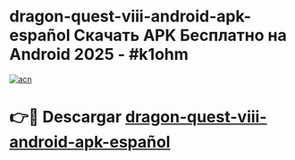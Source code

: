 # dragon-quest-viii-android-apk-español Скачать APK Бесплатно на Android 2025 - #k1ohm

[![acn](https://github.com/user-attachments/assets/0f9c940e-d8b0-45ae-aac7-cd30a18b3e1c)](https://apps.freeplayer.one?title=dragon-quest-viii-android-apk-español&ref=9RF)

# 👉🔴 Descargar [dragon-quest-viii-android-apk-español](https://apps.freeplayer.one?title=dragon-quest-viii-android-apk-español&ref=9RF)